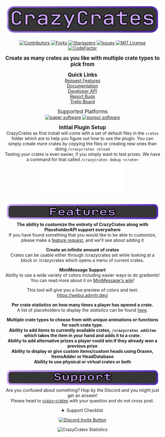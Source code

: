 <center><div align="center">

![CrazyCrates](https://raw.githubusercontent.com/Crazy-Crew/Branding/main/crazycrates/banner/webp/banner.webp)

[![Contributors][contributors-shield]][contributors-url]
[![Forks][forks-shield]][forks-url]
[![Stargazers][stars-shield]][stars-url]
[![Issues][issues-shield]][issues-url]
[![MIT License][license-shield]][license-url]
[![CodeFactor](https://www.codefactor.io/repository/github/crazy-crew/crazycrates/badge)](https://www.codefactor.io/repository/github/crazy-crew/crazycrates)

<big>**Create as many crates as you like with multiple crate types to pick from**</big>

<big>**Quick Links**</big><br>
[Request Features](https://github.com/Crazy-Crew/CrazyCrates/issues)<br>
[Documentation](https://docs.crazycrew.us/docs/category/crazycrates)<br>
[Developer API](https://docs.crazycrew.us/docs/plugins/crazycrates/guides/api/intro)<br>
[Report Bugs](https://github.com/Crazy-Crew/CrazyCrates/issues)<br>
[Trello Board](https://trello.com/b/bzQ5TwXo/crazycrates)

<big>Supported Platforms</big><br>
[![paper software](https://cdn.jsdelivr.net/npm/@intergrav/devins-badges@3/assets/compact-minimal/supported/paper_vector.svg)](https://papermc.io/)
[![purpur software](https://cdn.jsdelivr.net/npm/@intergrav/devins-badges@3/assets/compact-minimal/supported/purpur_vector.svg)](https://purpurmc.org/)

<big>**Initial Plugin Setup**</big><br>
CrazyCrates as first install will come with a set of default files in the `crates` folder which are to help you figure out how to use the plugin.
You can simply create more crates by copying the files or creating new ones than doing `/crazycrates reload`<br>
Testing your crates is even easier, if you simply want to test prizes. We have a command for that called `/crazycrates debug <crate>`

[![Partnered with ApexHosting](https://raw.githubusercontent.com/Crazy-Crew/Branding/main/apex-banner-transparent.webp)](https://billing.apexminecrafthosting.com/aff.php?aff=5511)

![Features Banner](https://raw.githubusercontent.com/Crazy-Crew/Branding/main/crazycrates/banner/webp/features.webp)<br>
**The ability to customize the entirety of CrazyCrates along with PlaceholderAPI support everywhere**<br>
If you have found something that you would like to be able to customize,<br>
please make a [feature request,](https://github.com/Crazy-Crew/CrazyCrates/issues) and we'll see about adding it

**Create an infinite amount of crates**<br>
Crates can be usable either through /crazycrates set while looking at a block or /crazycrates which opens a menu of current crates.

**MiniMessage Support**<br>
Ability to use a wide variety of colors including easier ways to do gradients!<br>
You can read more about it on [MiniMessage's wiki](https://docs.advntr.dev/minimessage/format.html)!<br>

This tool will give you a live preview of colors and text: https://webui.advntr.dev/

**Per crate statistics on how many times a player has opened a crate.**<br>
A list of placeholders to display the *statistics* can be found [here](https://docs.crazycrew.us/docs/plugins/crazycrates/guides/placeholders).

**Multiple crate types to choose from with unique animations or functions for each crate type.**<br>
**Ability to add items to currently available crates, `/crazycrates additem` which takes the item in your hand and adds it to a crate.**<br>
**Ability to add alternative prizes a player could win if they already won a previous prize**<br>
**Ability to display or give custom items/custom heads using Oraxen, ItemsAdder or HeadDatabase**<br>
**Ability to use physical or virtual crates or both**<br>

![Support Banner](https://raw.githubusercontent.com/Crazy-Crew/Branding/main/crazycrates/banner/webp/support.webp)<br>
Are you confused about something? Hop by the Discord and you might just get an answer!<br>
Please head to [crazy-crates](https://discord.com/channels/182615261403283459/196107841449361408) with your question and do not cross post.<br>

<details>
<summary>Support Checklist</summary>

Please check to make sure that your question wasn't asked before, You can use `Ctrl+F` on Discord to look for past conversations.<br>
Describe your issue in detail, Don't just make it a bread crumb trail that has to be questioned out of you.<br>
Plugin Version i.e. `CrazyCrates 3.3` **LATEST DOES NOT COUNT**<br>
Server Version & Server Type i.e. `Paper 1.21.1` or `Purpur 1.21.1` **LATEST DOES NOT COUNT**<br>
Send any console errors or files you have through https://mclo.gs/ - (We don't own the website, You have to copy the link and send it.)<br>

</details>

<!--[![Discord](https://discord.com/api/guilds/182615261403283459/widget.png?style=banner2)](https://discord.gg/badbones-s-live-chat-182615261403283459)<br>-->
[![Discord Invite Button](https://cdn.jsdelivr.net/npm/@intergrav/devins-badges@3/assets/cozy/social/discord-plural_vector.svg)](https://discord.gg/badbones-s-live-chat-182615261403283459)
</div>

![CrazyCrates Statistics](https://bstats.org/signatures/bukkit/CrazyCrates.svg)
</center>

[contributors-shield]: https://img.shields.io/github/contributors/Crazy-Crew/CrazyCrates.svg?style=flat&logo=appveyor
[contributors-url]: https://github.com/Crazy-Crew/CrazyCrates/graphs/contributors
[forks-shield]: https://img.shields.io/github/forks/Crazy-Crew/CrazyCrates.svg?style=flat&logo=appveyor
[forks-url]: https://github.com/Crazy-Crew/CrazyCrates/network/members
[stars-shield]: https://img.shields.io/github/stars/Crazy-Crew/CrazyCrates.svg?style=flat&logo=appveyor
[stars-url]: https://github.com/Crazy-Crew/CrazyCrates/stargazers
[issues-shield]: https://img.shields.io/github/issues/Crazy-Crew/CrazyCrates.svg?style=flat&logo=appveyor
[issues-url]: https://github.com/Crazy-Crew/CrazyCrates/issues
[license-shield]: https://img.shields.io/github/license/Crazy-Crew/CrazyCrates.svg?style=flat&logo=appveyor
[license-url]: https://github.com/Crazy-Crew/CrazyCrates/blob/main/LICENSE
